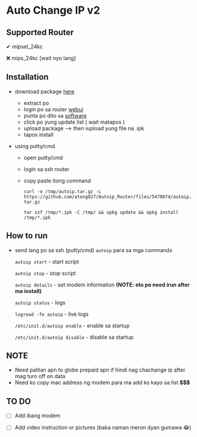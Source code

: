 # Auto Change IP v2

## Supported Router

✔ mipsel_24kc

❌ mips_24kc [wait nyo lang]

## Installation

- download package [here](https://github.com/atong027/Autoip_Router/releases)
  - extract po
  - login po sa router [webui](http://192.168.1.1/cgi-bin/luci/)
  - punta po dito sa [software](http://192.168.1.1/cgi-bin/luci/admin/system/opkg)
  - click po yung update list ( wait matapos )
  - upload package --> then iupload yung file na .ipk
  - tapos install


- using putty/cmd
  - open putty/cmd
  - login sa ssh router
  - copy paste itong command 
    
    `curl -o /tmp/autoip.tar.gz -L https://github.com/atong027/Autoip_Router/files/5470874/autoip.tar.gz`
  
    `tar xzf /tmp/*.ipk -C /tmp/ && opkg update && opkg install /tmp/*.ipk`

## How to run

- send lang po sa ssh (putty/cmd) `autoip` para sa mga commands

  `autoip start`                  - start script
  
  `autoip stop`                   - stop script
  
  `autoip details`                - set modem information **(NOTE: eto po need irun after ma install)**
  
  `autoip status`                 - logs
  
  `logread -fe autoip`            - live logs
  
  `/etc/init.d/autoip enable`     - enable sa startup
  
  `/etc/init.d/autoip disable`    - disable sa startup
  
## NOTE

- Need palitan apn to globe prepaid apn if hindi nag chachange ip after mag turn off on data
- Need ko copy mac address ng modem para ma add ko kayo sa list **$$$**

## TO DO

- [ ] Add ibang modem
- [ ] Add video instruction or pictures (baka naman meron dyan gumawa 😂)
  
   
   
